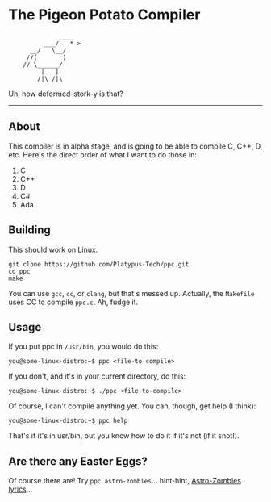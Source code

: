 # The Pigeon Potato Compiler

```
              ____
          ___/   * >
      __/   \__/
     //(       )
    // \______/
         |   |
        /|\ /|\
```

Uh, how deformed-stork-y is that?
***
## About
This compiler is in alpha stage, and is going to be able to compile C, C++, D, etc. Here's the direct order of what I want to do those in:
1. C
2. C++
3. D
4. C#
5. Ada
## Building
This should work on Linux.
```shell
git clone https://github.com/Platypus-Tech/ppc.git
cd ppc
make
```
You can use `gcc`, `cc`, or `clang`, but that's messed up. Actually, the `Makefile` uses CC to compile `ppc.c`. Ah, fudge it.
## Usage
If you put ppc in `/usr/bin`, you would do this:
```
you@some-linux-distro:~$ ppc <file-to-compile>
```
If you don't, and it's in your current directory, do this:
```
you@some-linux-distro:~$ ./ppc <file-to-compile>
```
Of course, I can't compile anything yet. You can, though, get help (I think):
```
you@some-linux-distro:~$ ppc help
```
That's if it's in usr/bin, but you know how to do it if it's not (if it snot!).
## Are there any Easter Eggs?
Of course there are! Try `ppc astro-zombies`... hint-hint, [Astro-Zombies lyrics](https://www.google.com/search?q=lyrics+to+astro-zombies&rlz=1CASICM_enUS950&oq=lyrics+to+astro-zombies&aqs=chrome..69i57.9921j0j7&sourceid=chrome&ie=UTF-8&safe=active&ssui=on)...
